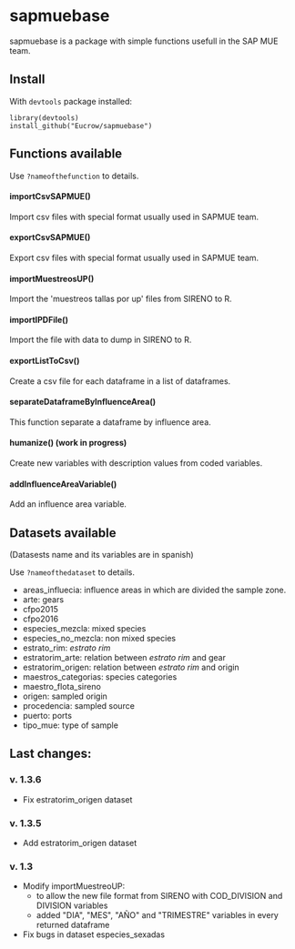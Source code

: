 # sapmuebase

sapmuebase is a package with simple functions usefull in the SAP MUE team.

## Install
With `devtools` package installed:
```
library(devtools)
install_github("Eucrow/sapmuebase")
```

## Functions available
Use `?nameofthefunction` to details.
#### importCsvSAPMUE()
Import csv files with special format usually used in SAPMUE team.
#### exportCsvSAPMUE()
Export csv files with special format usually used in SAPMUE team.
#### importMuestreosUP()
Import the 'muestreos tallas por up' files from SIRENO to R. 
#### importIPDFile()
Import the file with data to dump in SIRENO to R.
#### exportListToCsv()
Create a csv file for each dataframe in a list of dataframes.
#### separateDataframeByInfluenceArea()
This function separate a dataframe by influence area.
#### humanize() (work in progress)
Create new variables with description values from coded variables.
#### addInfluenceAreaVariable()
Add an influence area variable.

## Datasets available
(Datasests name and its variables are in spanish)

Use `?nameofthedataset` to details.
* areas_influecia: influence areas in which are divided the sample zone.
* arte: gears
* cfpo2015
* cfpo2016
* especies_mezcla: mixed species
* especies_no_mezcla: non mixed species
* estrato_rim: _estrato rim_
* estratorim_arte: relation between _estrato rim_ and gear
* estratorim_origen: relation between _estrato rim_ and origin
* maestros_categorias: species categories
* maestro_flota_sireno
* origen: sampled origin
* procedencia: sampled source
* puerto: ports
* tipo_mue: type of sample

## Last changes:
### v. 1.3.6
- Fix estratorim_origen dataset
### v. 1.3.5
- Add estratorim_origen dataset
### v. 1.3
- Modify importMuestreoUP:
   * to allow the new file format from SIRENO with COD_DIVISION and DIVISION variables
   * added "DIA", "MES", "AÑO" and "TRIMESTRE" variables in every returned dataframe
- Fix bugs in dataset especies_sexadas

